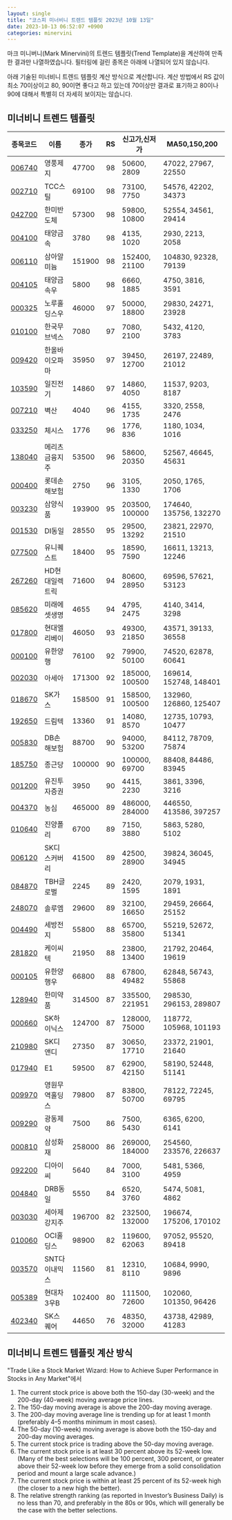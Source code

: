 ```yaml
---
layout: single
title: "코스피 미너비니 트렌드 템플릿 2023년 10월 13일"
date: 2023-10-13 06:52:07 +0900
categories: minervini
---
```

마크 미니버니(Mark Minervini)의 트렌드 템플릿(Trend Template)을 계산하여 만족한 결과만 나열하였습니다. 필터링에 걸린 종목은 아래에 나열되어 있지 않습니다.

아래 기술된 미너비니 트렌드 템플릿 계산 방식으로 계산합니다. 계산 방법에서 RS 값이 최소 70이상이고 80, 90이면 좋다고 하고 있는데 70이상만 결과로 표기하고 80이나 90에 대해서 특별히 더 자세히 보이지는 않습니다.

## 미너비니 트렌드 템플릿

|종목코드|이름|종가|RS|신고가,신저가|MA50,150,200|
|------|---|---|--|---------|------------|
|[006740](https://finance.daum.net/quotes/A006740)|영풍제지|47700|98|50600, 2809|47022, 27967, 22550|
|[002710](https://finance.daum.net/quotes/A002710)|TCC스틸|69100|98|73100, 7750|54576, 42202, 34373|
|[042700](https://finance.daum.net/quotes/A042700)|한미반도체|57300|98|59800, 10800|52554, 34561, 29414|
|[004100](https://finance.daum.net/quotes/A004100)|태양금속|3780|98|4135, 1020|2930, 2213, 2058|
|[006110](https://finance.daum.net/quotes/A006110)|삼아알미늄|151900|98|152400, 21100|104830, 92328, 79139|
|[004105](https://finance.daum.net/quotes/A004105)|태양금속우|5800|98|6660, 1885|4750, 3816, 3591|
|[000325](https://finance.daum.net/quotes/A000325)|노루홀딩스우|46000|97|50000, 18800|29830, 24271, 23928|
|[010100](https://finance.daum.net/quotes/A010100)|한국무브넥스|7080|97|7080, 2100|5432, 4120, 3783|
|[009420](https://finance.daum.net/quotes/A009420)|한올바이오파마|35950|97|39450, 12700|26197, 22489, 21012|
|[103590](https://finance.daum.net/quotes/A103590)|일진전기|14860|97|14860, 4050|11537, 9203, 8187|
|[007210](https://finance.daum.net/quotes/A007210)|벽산|4040|96|4155, 1735|3320, 2558, 2476|
|[033250](https://finance.daum.net/quotes/A033250)|체시스|1776|96|1776, 836|1180, 1034, 1016|
|[138040](https://finance.daum.net/quotes/A138040)|메리츠금융지주|53500|96|58600, 20350|52567, 46645, 45631|
|[000400](https://finance.daum.net/quotes/A000400)|롯데손해보험|2750|96|3105, 1330|2050, 1765, 1706|
|[003230](https://finance.daum.net/quotes/A003230)|삼양식품|193900|95|203500, 100000|174640, 135756, 132270|
|[001530](https://finance.daum.net/quotes/A001530)|DI동일|28550|95|29500, 13292|23821, 22970, 21510|
|[077500](https://finance.daum.net/quotes/A077500)|유니퀘스트|18400|95|18590, 7590|16611, 13213, 12246|
|[267260](https://finance.daum.net/quotes/A267260)|HD현대일렉트릭|71600|94|80600, 28950|69596, 57621, 53123|
|[085620](https://finance.daum.net/quotes/A085620)|미래에셋생명|4655|94|4795, 2475|4140, 3414, 3298|
|[017800](https://finance.daum.net/quotes/A017800)|현대엘리베이|46050|93|49300, 21850|43571, 39133, 36558|
|[000100](https://finance.daum.net/quotes/A000100)|유한양행|76100|92|79900, 50100|74520, 62878, 60641|
|[002030](https://finance.daum.net/quotes/A002030)|아세아|171300|92|185000, 100500|169614, 152748, 148401|
|[018670](https://finance.daum.net/quotes/A018670)|SK가스|158500|91|158500, 100500|132960, 126860, 125407|
|[192650](https://finance.daum.net/quotes/A192650)|드림텍|13360|91|14080, 8570|12735, 10793, 10477|
|[005830](https://finance.daum.net/quotes/A005830)|DB손해보험|88700|90|94000, 53200|84112, 78709, 75874|
|[185750](https://finance.daum.net/quotes/A185750)|종근당|100000|90|100000, 69700|88408, 84486, 83945|
|[001200](https://finance.daum.net/quotes/A001200)|유진투자증권|3950|90|4415, 2230|3861, 3396, 3216|
|[004370](https://finance.daum.net/quotes/A004370)|농심|465000|89|486000, 284000|446550, 413586, 397257|
|[010640](https://finance.daum.net/quotes/A010640)|진양폴리|6700|89|7150, 3880|5863, 5280, 5102|
|[006120](https://finance.daum.net/quotes/A006120)|SK디스커버리|41500|89|42500, 28900|39824, 36045, 34945|
|[084870](https://finance.daum.net/quotes/A084870)|TBH글로벌|2245|89|2420, 1595|2079, 1931, 1891|
|[248070](https://finance.daum.net/quotes/A248070)|솔루엠|29600|89|32100, 16650|29459, 26664, 25152|
|[004490](https://finance.daum.net/quotes/A004490)|세방전지|55800|88|65700, 35800|55219, 52672, 51341|
|[281820](https://finance.daum.net/quotes/A281820)|케이씨텍|21950|88|23800, 13400|21792, 20464, 19619|
|[000105](https://finance.daum.net/quotes/A000105)|유한양행우|66800|88|67800, 49482|62848, 56743, 55868|
|[128940](https://finance.daum.net/quotes/A128940)|한미약품|314500|87|335500, 221951|298530, 296153, 289807|
|[000660](https://finance.daum.net/quotes/A000660)|SK하이닉스|124700|87|128000, 75000|118772, 105968, 101193|
|[210980](https://finance.daum.net/quotes/A210980)|SK디앤디|27350|87|30650, 17710|23372, 21901, 21640|
|[017940](https://finance.daum.net/quotes/A017940)|E1|59500|87|62900, 42150|58190, 52448, 51141|
|[009970](https://finance.daum.net/quotes/A009970)|영원무역홀딩스|79800|87|83800, 50700|78122, 72245, 69795|
|[009290](https://finance.daum.net/quotes/A009290)|광동제약|7500|86|7500, 5430|6365, 6200, 6141|
|[000810](https://finance.daum.net/quotes/A000810)|삼성화재|258000|86|269000, 184000|254560, 233576, 226637|
|[092200](https://finance.daum.net/quotes/A092200)|디아이씨|5640|84|7000, 3100|5481, 5366, 4959|
|[004840](https://finance.daum.net/quotes/A004840)|DRB동일|5550|84|6520, 3760|5474, 5081, 4862|
|[003030](https://finance.daum.net/quotes/A003030)|세아제강지주|196700|82|232500, 132000|196674, 175206, 170102|
|[010060](https://finance.daum.net/quotes/A010060)|OCI홀딩스|98900|82|119600, 62063|97052, 95520, 89418|
|[003570](https://finance.daum.net/quotes/A003570)|SNT다이내믹스|11560|81|12310, 8110|10684, 9990, 9896|
|[005389](https://finance.daum.net/quotes/A005389)|현대차3우B|102400|80|111500, 72600|102060, 101350, 96426|
|[402340](https://finance.daum.net/quotes/A402340)|SK스퀘어|44650|76|48350, 32000|43738, 42989, 41283|

## 미너비니 트렌드 템플릿 계산 방식

"Trade Like a Stock Market Wizard: How to Achieve Super Performance in Stocks in Any Market"에서

 1. The current stock price is above both the 150-day (30-week) and the 200-day (40-week) moving average price lines.
 1. The 150-day moving average is above the 200-day moving average.
 1. The 200-day moving average line is trending up for at least 1 month (preferably 4–5 months minimum in most cases).
 1. The 50-day (10-week) moving average is above both the 150-day and 200-day moving averages.
 1. The current stock price is trading above the 50-day moving average.
 1. The current stock price is at least 30 percent above its 52-week low. (Many of the best selections will be 100 percent, 300 percent, or greater above their 52-week low before they emerge from a solid consolidation period and mount a large scale advance.)
 1. The current stock price is within at least 25 percent of its 52-week high (the closer to a new high the better).
 1. The relative strength ranking (as reported in Investor’s Business Daily) is no less than 70, and preferably in the 80s or 90s, which will generally be the case with the better selections.
